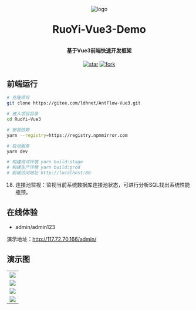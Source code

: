 <p align="center">
	<img alt="logo" src="https://oscimg.oschina.net/oscnet/up-d3d0a9303e11d522a06cd263f3079027715.png">
</p>
<h1 align="center" style="margin: 30px 0 30px; font-weight: bold;">RuoYi-Vue3-Demo</h1>
<h4 align="center">基于Vue3前端快速开发框架</h4>
<p align="center">
    <a href='https://gitee.com/ldhnet/ruoyivue3-demo/stargazers'><img src='https://gitee.com/ldhnet/ruoyivue3-demo/badge/star.svg?theme=dark' alt='star'></img></a>
    <a href='https://gitee.com/ldhnet/ruoyivue3-demo/members'><img src='https://gitee.com/ldhnet/ruoyivue3-demo/badge/fork.svg?theme=dark' alt='fork'></img></a>
</p>
 
## 前端运行

```bash
# 克隆项目
git clone https://gitee.com/ldhnet/AntFlow-Vue3.git

# 进入项目目录
cd RuoYi-Vue3

# 安装依赖
yarn --registry=https://registry.npmmirror.com

# 启动服务
yarn dev

# 构建测试环境 yarn build:stage
# 构建生产环境 yarn build:prod
# 前端访问地址 http://localhost:80
``` 

18. 连接池监视：监视当前系统数据库连接池状态，可进行分析SQL找出系统性能瓶颈。

## 在线体验

- admin/admin123   

演示地址：http://117.72.70.166/admin/  

## 演示图

<table>
    <tr>
        <td><img src="https://gitee.com/ldhnet/ruoyivue3-demo/raw/master/src/assets/review/demo1.png"/></td> 
    </tr>
    <tr> 
        <td><img src="https://gitee.com/ldhnet/ruoyivue3-demo/raw/master/src/assets/review/demo2.png"/></td>
    </tr>
     <tr>
        <td><img src="https://gitee.com/ldhnet/ruoyivue3-demo/raw/master/src/assets/review/demo3.png"/></td> 
    </tr>
     <tr> 
        <td><img src="https://gitee.com/ldhnet/ruoyivue3-demo/raw/master/src/assets/review/demo4.png"/></td>
    </tr>
</table>
 
